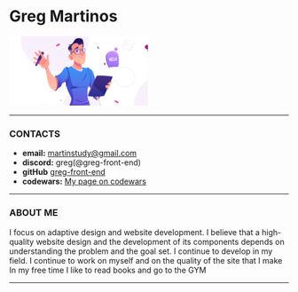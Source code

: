 # Greg Martinos

<img src='./images/my-logo.png' alt='my-logo' style='max-width: 250px'>

---

### CONTACTS
- **email:** martinstudy@gmail.com
- **discord:** greg(@greg-front-end)
- **gitHub** [greg-front-end](https://github.com/greg-front-end)
- **codewars:** [My page on codewars](https://www.codewars.com/users/greg-front-end)

---

### ABOUT ME
I focus on adaptive design and website development.
I believe that a high-quality website design and the development of its components depends on understanding the problem and the goal set.
I continue to develop in my field. I continue to work on myself and on the quality of the site that I make
In my free time I like to read books and go to the GYM

---